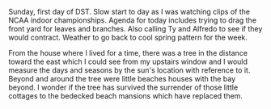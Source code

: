 Sunday, first day of DST. Slow start to day as I was watching clips of the NCAA indoor championships.
Agenda for today includes trying to drag the front yard for leaves and branches. Also calling Ty and Alfredo to see if they would contract.
Weather to go back to cool spring pattern for the week.

From the house where I lived for a time, there was a tree in the distance toward the east which I could see from my upstairs window and I would measure the days and seasons by the sun's location with reference to it. Beyond and around the tree were little beaches houses with the bay beyond. I wonder if the tree has survived the surrender of those little cottages to the bedecked beach mansions which have replaced them.
